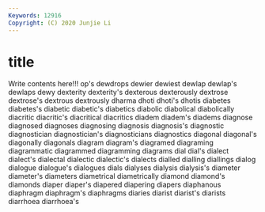 ```yaml
---
Keywords: 12916
Copyright: (C) 2020 Junjie Li
---
```


# title

Write contents here!!!
op's 
dewdrops 
dewier 
dewiest 
dewlap 
dewlap's 
dewlaps
dewy 
dexterity 
dexterity's 
dexterous 
dexterously 
dextrose 
dextrose's 
dextrous 
dextrously 
dharma
dhoti 
dhoti's 
dhotis 
diabetes 
diabetes's 
diabetic 
diabetic's 
diabetics 
diabolic 
diabolical
diabolically 
diacritic 
diacritic's 
diacritical 
diacritics 
diadem 
diadem's 
diadems 
diagnose 
diagnosed
diagnoses 
diagnosing 
diagnosis 
diagnosis's 
diagnostic 
diagnostician 
diagnostician's 
diagnosticians 
diagnostics 
diagonal
diagonal's 
diagonally 
diagonals 
diagram 
diagram's 
diagramed 
diagraming 
diagrammatic 
diagrammed 
diagramming
diagrams 
dial 
dial's 
dialect 
dialect's 
dialectal 
dialectic 
dialectic's 
dialects 
dialled
dialling 
diallings 
dialog 
dialogue 
dialogue's 
dialogues 
dials 
dialyses 
dialysis 
dialysis's
diameter 
diameter's 
diameters 
diametrical 
diametrically 
diamond 
diamond's 
diamonds 
diaper 
diaper's
diapered 
diapering 
diapers 
diaphanous 
diaphragm 
diaphragm's 
diaphragms 
diaries 
diarist 
diarist's
diarists 
diarrhoea 
diarrhoea's 
